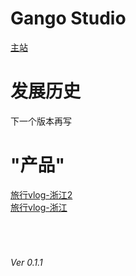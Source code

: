 <!DOCTYPE html>
<html>
  <head>
    <meta charset = 'gb2312'/>
  </head>
  <body>
    <h1>Gango Studio</h1>
      <p><a href = "UntitledFrameset-2.html">主站</a>
      </p>
    <h1>发展历史</h1>
      <p>下一个版本再写</p>
    <h1>"产品"</h1>
      <a href = "https://www.bilibili.com/video/BV1dy4y1Y7AH" >旅行vlog-浙江2 </a>
      <br/>
      <a href = "https://www.bilibili.com/video/BV1SN411R7zY" >旅行vlog-浙江 </a>
    <br/> 
    <br/>
    <br/>
    <br/>
    <h6>Ver 0.1.1</h6>
  </body>
</html>

